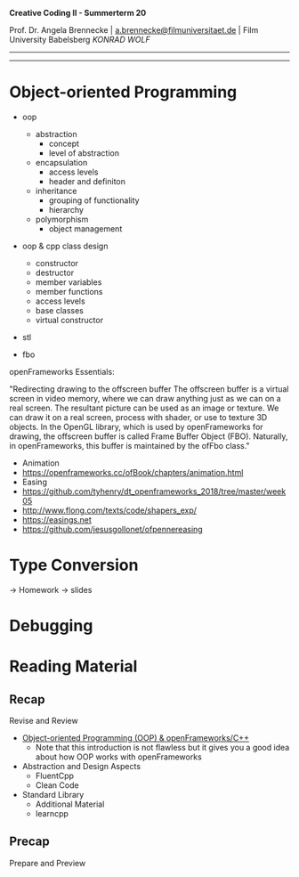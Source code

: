 <!-- ---  
title: Creative Coding II
author: Angela Brennecke
affiliation: Film University Babelsberg KONRAD WOLF
date: Summer term 20
---   -->
**Creative Coding II - Summerterm 20**

Prof. Dr. Angela Brennecke | a.brennecke@filmuniversitaet.de | Film University Babelsberg *KONRAD WOLF*

---

--- 

# Object-oriented Programming


- oop
  - abstraction
    - concept
    - level of abstraction
  - encapsulation
    - access levels
    - header and definiton
  - inheritance
    - grouping of functionality
    - hierarchy
  - polymorphism
    - object management
- oop & cpp class design
  - constructor
  - destructor
  - member variables
  - member functions
  - access levels
  - base classes
  - virtual constructor



- stl

- fbo

openFrameworks Essentials:

"Redirecting drawing to the offscreen buffer
The offscreen buffer is a virtual screen in video memory, where we can draw anything just as we can on a real screen. The resultant picture can be used as an image or texture. We can draw it on a real screen, process with shader, or use to texture 3D objects.
In the OpenGL library, which is used by openFrameworks for drawing, the offscreen
buffer is called Frame Buffer Object (FBO). Naturally, in openFrameworks, this buffer is maintained by the ofFbo class."

- Animation
- https://openframeworks.cc/ofBook/chapters/animation.html
- Easing 
- https://github.com/tyhenry/dt_openframeworks_2018/tree/master/week05
- http://www.flong.com/texts/code/shapers_exp/
- https://easings.net
- https://github.com/jesusgollonet/ofpennereasing


# Type Conversion

-> Homework
-> slides

# Debugging




# Reading Material

## Recap 

Revise and Review

- [Object-oriented Programming (OOP) & openFrameworks/C++](https://openframeworks.cc/ofBook/chapters/OOPs!.html)
  - Note that this introduction is not flawless but it gives you a good idea about how OOP works with openFrameworks
- Abstraction and Design Aspects
  - FluentCpp
  - Clean Code
- Standard Library 
  - Additional Material
  - learncpp

## Precap

Prepare and Preview


